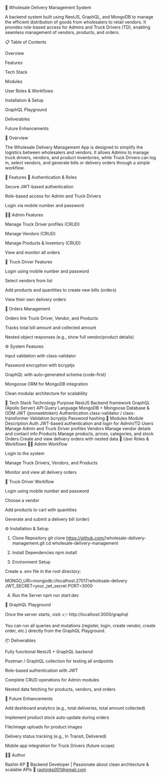 🚚 Wholesale Delivery Management System

A backend system built using NestJS, GraphQL, and MongoDB to manage the efficient distribution of goods from wholesalers to retail vendors.
It provides role-based access for Admins and Truck Drivers (TD), enabling seamless management of vendors, products, and orders.

📋 Table of Contents

Overview

Features

Tech Stack

Modules

User Roles & Workflows

Installation & Setup

GraphQL Playground

Deliverables

Future Enhancements

🧾 Overview

The Wholesale Delivery Management App is designed to simplify the logistics between wholesalers and vendors.
It allows Admins to manage truck drivers, vendors, and product inventories, while Truck Drivers can log in, select vendors, and generate bills or delivery orders through a simple workflow.

🚀 Features
🔐 Authentication & Roles

Secure JWT-based authentication

Role-based access for Admin and Truck Drivers

Login via mobile number and password

🧑‍💼 Admin Features

Manage Truck Driver profiles (CRUD)

Manage Vendors (CRUD)

Manage Products & Inventory (CRUD)

View and monitor all orders

🚛 Truck Driver Features

Login using mobile number and password

Select vendors from list

Add products and quantities to create new bills (orders)

View their own delivery orders

🧾 Orders Management

Orders link Truck Driver, Vendor, and Products

Tracks total bill amount and collected amount

Nested object responses (e.g., show full vendor/product details)

⚙️ System Features

Input validation with class-validator

Password encryption with bcryptjs

GraphQL with auto-generated schema (code-first)

Mongoose ORM for MongoDB integration

Clean modular architecture for scalability

🧰 Tech Stack
Technology	Purpose
NestJS	Backend framework
GraphQL (Apollo Server)	API Query Language
MongoDB + Mongoose	Database & ODM
JWT (jsonwebtoken)	Authentication
class-validator / class-transformer	Validation
bcryptjs	Password hashing
🧩 Modules
Module	Description
Auth	JWT-based authentication and login for Admin/TD
Users	Manage Admin and Truck Driver profiles
Vendors	Manage vendor details and contact info
Products	Manage products, prices, categories, and stock
Orders	Create and view delivery orders with nested data
👥 User Roles & Workflows
🧑‍💼 Admin Workflow

Login to the system

Manage Truck Drivers, Vendors, and Products

Monitor and view all delivery orders

🚛 Truck Driver Workflow

Login using mobile number and password

Choose a vendor

Add products to cart with quantities

Generate and submit a delivery bill (order)

⚙️ Installation & Setup
1. Clone Repository
git clone https://github.com/<your-username>/wholesale-delivery-management.git
cd wholesale-delivery-management

2. Install Dependencies
npm install

3. Environment Setup

Create a .env file in the root directory:

MONGO_URI=mongodb://localhost:27017/wholesale-delivery
JWT_SECRET=your_jwt_secret
PORT=3000

4. Run the Server
npm run start:dev

🎯 GraphQL Playground

Once the server starts, visit:
👉 http://localhost:3000/graphql

You can run all queries and mutations (register, login, create vendor, create order, etc.) directly from the GraphQL Playground.

📦 Deliverables

Fully functional NestJS + GraphQL backend

Postman / GraphQL collection for testing all endpoints

Role-based authentication with JWT

Complete CRUD operations for Admin modules

Nested data fetching for products, vendors, and orders

🔮 Future Enhancements

Add dashboard analytics (e.g., total deliveries, total amount collected)

Implement product stock auto-update during orders

File/image uploads for product images

Delivery status tracking (e.g., In Transit, Delivered)

Mobile app integration for Truck Drivers (future scope)

👨‍💻 Author

Rashin KP
💼 Backend Developer | Passionate about clean architecture & scalable APIs
📧 rashinkp001@gmail.com